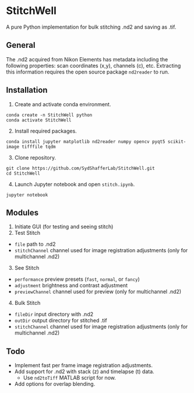 # StitchWell
A pure Python implementation for bulk stitching .nd2 and saving as .tif.

## General
The .nd2 acquired from Nikon Elements has metadata including the following properties: scan coordinates (x,y), channels (c), etc. Extracting this information requires the open source package `nd2reader` to run.

## Installation

1) Create and activate conda environment. 
```
conda create -n StitchWell python
conda activate StitchWell
```
2) Install required packages.
```
conda install jupyter matplotlib nd2reader numpy opencv pyqt5 scikit-image tifffile tqdm
```
3) Clone repository.
```
git clone https://github.com/SydShafferLab/StitchWell.git
cd StitchWell
```
4) Launch Jupyter notebook and open `stitch.ipynb`.
```
jupyter notebook
```

## Modules

1) Initiate GUI (for testing and seeing stitch)
2) Test Stitch 
* `file` path to .nd2
* `stitchChannel` channel used for image registration adjustments (only for multichannel .nd2)
3) See Stitch
* `performance` preview presets (`fast`, `normal`, or `fancy`)
* `adjustment` brightness and contrast adjustment
* `previewChannel` channel used for preview (only for multichannel .nd2)
4) Bulk Stitch
* `fileDir` input directory with .nd2
* `outDir` output directory for stitched .tif
* `stitchChannel` channel used for image registration adjustments (only for multichannel .nd2)
 
## Todo
* Implement fast per frame image registration adjustments.
* Add support for .nd2 with stack (z) and timelapse (t) data.
  * Use `nd2toTiff` MATLAB script for now.
* Add options for overlap blending.
